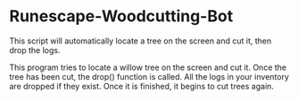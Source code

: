# Runescape-Woodcutting-Bot
This script will automatically locate a tree on the screen and cut it, then drop the logs.

This program tries to locate a willow tree on the screen and cut it.
Once the tree has been cut, the drop() function is called.
All the logs in your inventory are dropped if they exist. 
Once it is finished, it begins to cut trees again.
